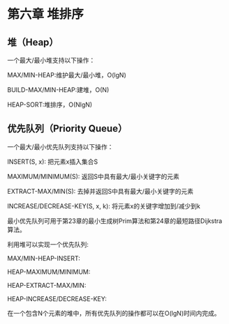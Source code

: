 第六章 堆排序
===========

堆（Heap）
---

一个最大/最小堆支持以下操作：

MAX/MIN-HEAP:维护最大/最小堆，O(lgN)

BUILD-MAX/MIN-HEAP:建堆，O(N)

HEAP-SORT:堆排序，O(NlgN)



优先队列（Priority Queue）
-------

一个最大/最小优先队列支持以下操作：

INSERT(S, x): 把元素x插入集合S

MAXIMUM/MINIMUM(S): 返回S中具有最大/最小关键字的元素

EXTRACT-MAX/MIN(S): 去掉并返回S中具有最大/最小关键字的元素

INCREASE/DECREASE-KEY(S, x, k): 将元素x的关键字增加到/减少到k



最小优先队列可用于第23章的最小生成树Prim算法和第24章的最短路径Dijkstra算法。



利用堆可以实现一个优先队列:

MAX/MIN-HEAP-INSERT:

HEAP-MAXIMUM/MINIMUM:

HEAP-EXTRACT-MAX/MIN:

HEAP-INCREASE/DECREASE-KEY:

在一个包含N个元素的堆中，所有优先队列的操作都可以在O(lgN)时间内完成。



